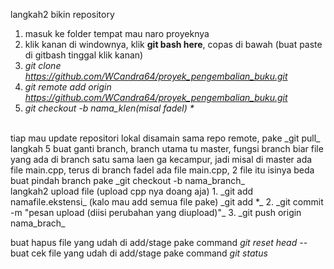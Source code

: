 langkah2 bikin repository
1. masuk ke folder tempat mau naro proyeknya
2. klik kanan di windownya, klik **git bash here**, copas di bawah (buat paste di gitbash tinggal klik kanan)
3. _git clone https://github.com/WCandra64/proyek_pengembalian_buku.git_
4. _git remote add origin https://github.com/WCandra64/proyek_pengembalian_buku.git_
5. _git checkout -b nama_klen(misal fadel) *_
<br/>
tiap mau update repositori lokal disamain sama repo remote, pake _git pull_
<br/>langkah 5 buat ganti branch, branch utama tu master, fungsi branch biar file yang ada di branch satu sama laen ga kecampur, jadi misal di master ada file main.cpp, terus di branch fadel ada file main.cpp, 2 file itu isinya beda<br/>
buat pindah branch pake _git checkout -b nama_branch_

<br/>
langkah2 upload file (upload cpp nya doang aja)
1. _git add namafile.ekstensi_ (kalo mau add semua file pake) _git add *_
2. _git commit -m "pesan upload (diisi perubahan yang diupload)"_
3. _git push origin nama_brach_

buat hapus file yang udah di add/stage pake command _git reset head --_<br/>
buat cek file yang udah di add/stage pake command _git status_

